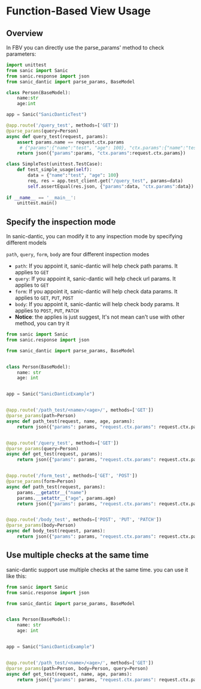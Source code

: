 # Function-Based View Usage

## Overview
In FBV you can directly use the parse_params' method to check parameters:
```python
import unittest
from sanic import Sanic
from sanic.response import json
from sanic_dantic import parse_params, BaseModel

class Person(BaseModel):
    name:str
    age:int

app = Sanic("SanicDanticTest")

@app.route('/query_test', methods=['GET'])
@parse_params(query=Person)
async def query_test(request, params):
    assert params.name == request.ctx.params
     # {"params":{"name":"test", "age": 100}, "ctx.params":{"name":"test", "age": 100}}
    return json({"params":params, "ctx.params":request.ctx.params})

class SimpleTest(unittest.TestCase):
    def test_simple_usage(self):
        data = {"name":"test", "age": 100}
        req, res = app.test_client.get("/query_test", params=data)
        self.assertEqual(res.json, {"params":data, "ctx.params":data})
    
if __name__ == '__main__':
    unittest.main()
```

## Specify the inspection mode

In sanic-dantic, you can modify it to any inspection mode by specifying different models

`path`, `query`, `form`, `body` are four different inspection modes

* `path`: If you appoint it, sanic-dantic will help check path params. It applies to `GET`
* `query`: If you appoint it, sanic-dantic will help check url params. It applies to `GET`
* `form`: If you appoint it, sanic-dantic will help check data params. It applies to `GET`, `PUT`, `POST`
* `body`: If you appoint it, sanic-dantic will help check body params. It applies to `POST`, `PUT`, `PATCH`
* **Notice**: the applies is just suggest, It's not mean can't use with other method, you can try it

```python
from sanic import Sanic
from sanic.response import json

from sanic_dantic import parse_params, BaseModel


class Person(BaseModel):
    name: str
    age: int


app = Sanic("SanicDanticExample")


@app.route('/path_test/<name>/<age>/', methods=['GET'])
@parse_params(path=Person)
async def path_test(request, name, age, params):
    return json({"params": params, "request.ctx.params": request.ctx.params})


@app.route('/query_test', methods=['GET'])
@parse_params(query=Person)
async def get_test(request, params):
    return json({"params": params, "request.ctx.params": request.ctx.params})


@app.route('/form_test', methods=['GET', 'POST'])
@parse_params(form=Person)
async def path_test(request, params):
    params.__getattr__("name")
    params.__setattr__("age", params.age)
    return json({"params": params, "request.ctx.params": request.ctx.params})


@app.route('/body_test', methods=['POST', 'PUT', 'PATCH'])
@parse_params(body=Person)
async def body_test(request, params):
    return json({"params": params, "request.ctx.params": request.ctx.params})
```

## Use multiple checks at the same time
sanic-dantic support use multiple checks at the same time. you can use it like this:

```python
from sanic import Sanic
from sanic.response import json

from sanic_dantic import parse_params, BaseModel


class Person(BaseModel):
    name: str
    age: int


app = Sanic("SanicDanticExample")


@app.route('/path_test/<name>/<age>/', methods=['GET'])
@parse_params(path=Person, body=Person, query=Person)
async def get_test(request, name, age, params):
    return json({"params": params, "request.ctx.params": request.ctx.params})
```

